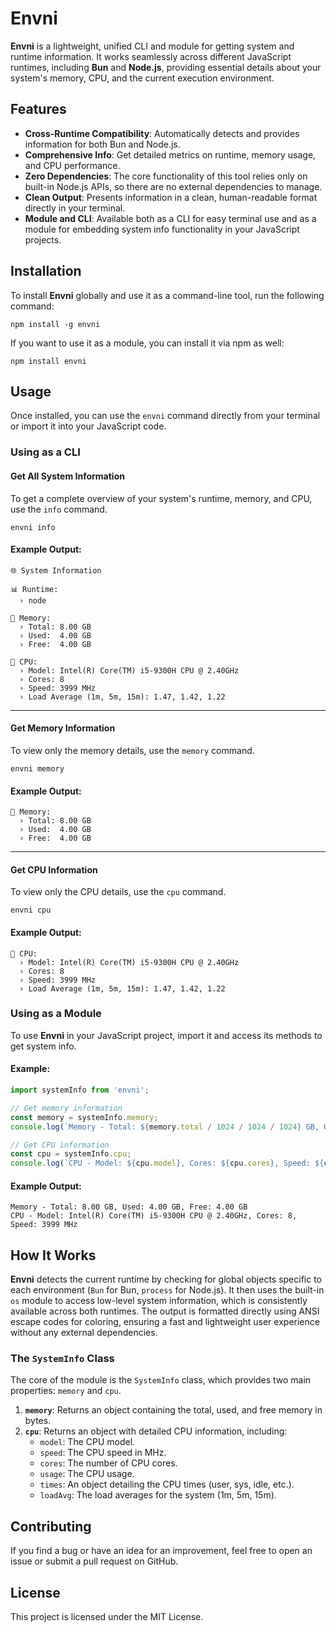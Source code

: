 # Envni

**Envni** is a lightweight, unified CLI and module for getting system and runtime information. It works seamlessly across different JavaScript runtimes, including **Bun** and **Node.js**, providing essential details about your system's memory, CPU, and the current execution environment.

## Features

* **Cross-Runtime Compatibility**: Automatically detects and provides information for both Bun and Node.js.
* **Comprehensive Info**: Get detailed metrics on runtime, memory usage, and CPU performance.
* **Zero Dependencies**: The core functionality of this tool relies only on built-in Node.js APIs, so there are no external dependencies to manage.
* **Clean Output**: Presents information in a clean, human-readable format directly in your terminal.
* **Module and CLI**: Available both as a CLI for easy terminal use and as a module for embedding system info functionality in your JavaScript projects.

## Installation

To install **Envni** globally and use it as a command-line tool, run the following command:

```
npm install -g envni
```

If you want to use it as a module, you can install it via npm as well:

```
npm install envni
```

## Usage

Once installed, you can use the `envni` command directly from your terminal or import it into your JavaScript code.

### Using as a CLI

#### Get All System Information

To get a complete overview of your system's runtime, memory, and CPU, use the `info` command.

```
envni info
```

#### Example Output:

```
🌐 System Information

📊 Runtime:
  › node

💾 Memory:
  › Total: 8.00 GB
  › Used:  4.00 GB
  › Free:  4.00 GB

🧠 CPU:
  › Model: Intel(R) Core(TM) i5-9300H CPU @ 2.40GHz
  › Cores: 8
  › Speed: 3999 MHz
  › Load Average (1m, 5m, 15m): 1.47, 1.42, 1.22
```

***

#### Get Memory Information

To view only the memory details, use the `memory` command.

```
envni memory
```

#### Example Output:

```
💾 Memory:
  › Total: 8.00 GB
  › Used:  4.00 GB
  › Free:  4.00 GB
```

***

#### Get CPU Information

To view only the CPU details, use the `cpu` command.

```
envni cpu
```

#### Example Output:

```
🧠 CPU:
  › Model: Intel(R) Core(TM) i5-9300H CPU @ 2.40GHz
  › Cores: 8
  › Speed: 3999 MHz
  › Load Average (1m, 5m, 15m): 1.47, 1.42, 1.22
```

### Using as a Module

To use **Envni** in your JavaScript project, import it and access its methods to get system info.

#### Example:

```javascript
import systemInfo from 'envni';

// Get memory information
const memory = systemInfo.memory;
console.log(`Memory - Total: ${memory.total / 1024 / 1024 / 1024} GB, Used: ${memory.used / 1024 / 1024 / 1024} GB, Free: ${memory.free / 1024 / 1024 / 1024} GB`);

// Get CPU information
const cpu = systemInfo.cpu;
console.log(`CPU - Model: ${cpu.model}, Cores: ${cpu.cores}, Speed: ${cpu.speed} MHz`);
```

#### Example Output:

```
Memory - Total: 8.00 GB, Used: 4.00 GB, Free: 4.00 GB
CPU - Model: Intel(R) Core(TM) i5-9300H CPU @ 2.40GHz, Cores: 8, Speed: 3999 MHz
```

## How It Works

**Envni** detects the current runtime by checking for global objects specific to each environment (`Bun` for Bun, `process` for Node.js). It then uses the built-in `os` module to access low-level system information, which is consistently available across both runtimes. The output is formatted directly using ANSI escape codes for coloring, ensuring a fast and lightweight user experience without any external dependencies.

### The `SystemInfo` Class

The core of the module is the `SystemInfo` class, which provides two main properties: `memory` and `cpu`.

1. **`memory`**: Returns an object containing the total, used, and free memory in bytes.
2. **`cpu`**: Returns an object with detailed CPU information, including:
   - `model`: The CPU model.
   - `speed`: The CPU speed in MHz.
   - `cores`: The number of CPU cores.
   - `usage`: The CPU usage.
   - `times`: An object detailing the CPU times (user, sys, idle, etc.).
   - `loadAvg`: The load averages for the system (1m, 5m, 15m).

## Contributing

If you find a bug or have an idea for an improvement, feel free to open an issue or submit a pull request on GitHub.

## License

This project is licensed under the MIT License.
